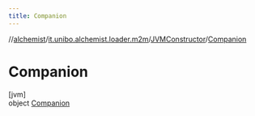 ```yaml
---
title: Companion
---
```

//[alchemist](../../../../index.html)/[it.unibo.alchemist.loader.m2m](../../index.html)/[JVMConstructor](../index.html)/[Companion](index.html)



# Companion



[jvm]\
object [Companion](index.html)


